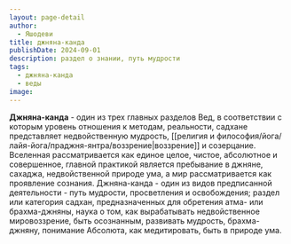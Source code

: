 ```yaml
---
layout: page-detail
author:
  - Яшодеви
title: джняна-канда
publishDate: 2024-09-01
description: раздел о знании, путь мудрости
tags:
  - джняна-канда
  - веды
image:
---
```

**Джняна-канда** - один из трех главных разделов Вед, в соответствии с которым уровень отношения к методам, реальности, садхане представляет недвойственную мудрость, [[религия и философия/йога/лайя-йога/праджня-янтра/воззрение|воззрение]] и созерцание. Вселенная рассматривается как единое целое, чистое, абсолютное и совершенное, главной практикой является пребывание в джняне, сахаджа, недвойственной природе ума, а мир рассматривается как проявление сознания.
Джняна-канда - один из видов предписанной деятельности - путь мудрости, просветления и освобождения; раздел или категория садхан, предназначенных для обретения атма- или брахма-джняны, наука о том, как вырабатывать недвойственное мировоззрение, быть осознанным, развивать мудрость, брахма-джняну, понимание Абсолюта, как медитировать, быть в природе ума.

